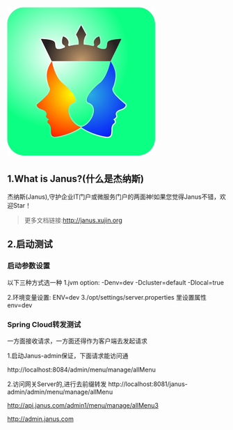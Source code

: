![janus-logo](/docs/images/janus.png)
================

## 1.What is Janus?(什么是杰纳斯)

杰纳斯(Janus),守护企业IT门户或微服务门户的两面神!如果您觉得Janus不错，欢迎Star！

>更多文档链接:http://janus.xujin.org

## 2.启动测试

### 启动参数设置
以下三种方式选一种
1.jvm option: -Denv=dev -Dcluster=default -Dlocal=true

2.环境变量设置: ENV=dev
3./opt/settings/server.properties 里设置属性 env=dev

### Spring Cloud转发测试

一方面接收请求，一方面还得作为客户端去发起请求

1.启动Janus-admin保证，下面请求能访问通

http://localhost:8084/admin/menu/manage/allMenu

2.访问网关Server的,进行去前缀转发
http://localhost:8081/janus-admin/admin/menu/manage/allMenu


http://api.janus.com/admin1/menu/manage/allMenu3


http://admin.janus.com









